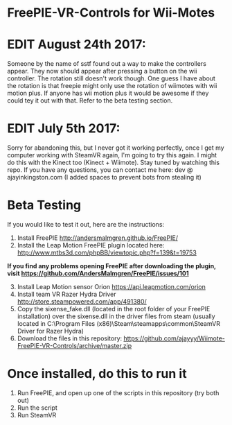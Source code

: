 # FreePIE-VR-Controls for Wii-Motes

# EDIT August 24th 2017:

Someone by the name of sstf found out a way to make the controllers appear. They now should appear after pressing a button on the wii controller. The rotation still doesn't work though. One guess I have about the rotation is that freepie might only use the rotation of wiimotes with wii motion plus. If anyone has wii motion plus it would be awesome if they could tey it out with that. Refer to the beta testing section.

# EDIT July 5th 2017:

Sorry for abandoning this, but I never got it working perfectly, once I get my computer working with SteamVR again, I'm going to try this again. I might do this with the Kinect too (Kinect + Wiimote). Stay tuned by watching this repo. If you have any questions, you can contact me here: dev   @   ajayinkingston.com (I added spaces to prevent bots from stealing it)

# Beta Testing
If you would like to test it out, here are the instructions:

1. Install FreePIE http://andersmalmgren.github.io/FreePIE/
2. Install the Leap Motion FreePIE plugin located here: http://www.mtbs3d.com/phpBB/viewtopic.php?f=139&t=19753

<b>If you find any problems opening FreePIE after downloading the plugin, visit https://github.com/AndersMalmgren/FreePIE/issues/101</b>

3. Install Leap Motion sensor Orion https://api.leapmotion.com/orion
4. Install team VR Razer Hydra Driver http://store.steampowered.com/app/491380/
5. Copy the sixense_fake.dll (located in the root folder of your FreePIE installation) over the sixense.dll in the driver files from steam (usually located in C:\Program Files (x86)\Steam\steamapps\common\SteamVR Driver for Razer Hydra)
6. Download the files in this repository: https://github.com/ajayyy/Wiimote-FreePIE-VR-Controls/archive/master.zip

# Once installed, do this to run it
1. Run FreePIE, and open up one of the scripts in this repository (try both out)
2. Run the script
3. Run SteamVR
